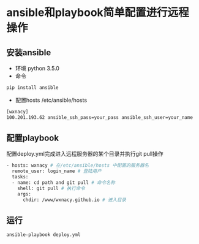 # ansible和playbook简单配置进行远程操作
## 安装ansible
- 环境 python 3.5.0
- 命令 
```python
pip install ansible
```
- 配置hosts /etc/ansible/hosts
```bash
[wxnacy]
100.201.193.62 ansible_ssh_pass=your_pass ansible_ssh_user=your_name
```
## 配置playbook
配置deploy.yml完成进入远程服务器的某个目录并执行git pull操作
```bash
- hosts: wxnacy # 在/etc/ansible/hosts 中配置的服务器名
  remote_user: login_name # 登陆用户
  tasks:
  - name: cd path and git pull # 命令名称
    shell: git pull # 执行命令
    args:
      chdir: /www/wxnacy.github.io # 进入目录
```

## 运行
```bash
ansible-playbook deploy.yml
```

